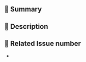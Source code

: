 <!--
PR은 여러 feat를 묶어서 올리셔도 괜찮아요.

✅ 확인 목록
- 제출 전 형식에 맞춰서 작성했나요?
- 정상인 경우와 비정적인 경우의 테스트를 진행했나요?
-->
## 🌷 Summary
<!--
TL;DR처럼 긴 내용을 읽지 않으실 분들에게 이것만 봐도 대강 알 수 있게 쉽게 설명해주세요
-->


## 📢 Description
<!--
다른 개발자들에게 어떤 내용의 PR인지 잘 설명해주세요
-->


## 🐙 Related Issue number
<!--
올리는 PR과 연관되는 feat를 연결해주세요!
-->
-


<!-- ScreenShot [optional] -->
